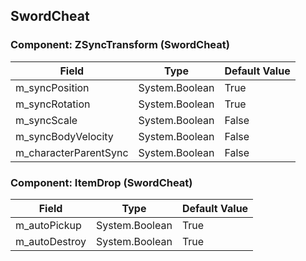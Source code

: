 ## SwordCheat

### Component: ZSyncTransform (SwordCheat)

|Field|Type|Default Value|
|-----|----|-------------|
|m_syncPosition|System.Boolean|True|
|m_syncRotation|System.Boolean|True|
|m_syncScale|System.Boolean|False|
|m_syncBodyVelocity|System.Boolean|False|
|m_characterParentSync|System.Boolean|False|

### Component: ItemDrop (SwordCheat)

|Field|Type|Default Value|
|-----|----|-------------|
|m_autoPickup|System.Boolean|True|
|m_autoDestroy|System.Boolean|True|

